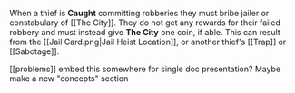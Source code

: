 When a thief is **Caught** committing robberies they must bribe jailer or constabulary of [[The City]]. They do not get any rewards for their failed robbery and must instead give **The City** one coin, if able. This can result from the [[Jail Card.png|Jail Heist Location]], or another thief's [[Trap]] or [[Sabotage]].

[[problems]] embed this somewhere for single doc presentation? Maybe make a new "concepts" section